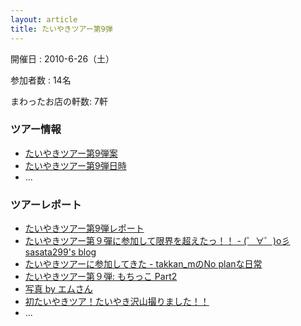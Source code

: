 ```yaml
---
layout: article
title: たいやきツアー第9弾
---
```


開催日
: 2010-6-26（土）

参加者数
: 14名

まわったお店の軒数:
 7軒

### ツアー情報

  * [たいやきツアー第9弾案](/qwik/92.html)
  * [たいやきツアー第9弾日時](/qwik/95.html)
  * ...

### ツアーレポート

  * [たいやきツアー第9弾レポート](/qwik/97.html)
  * [たいやきツアー第９彈に参加して限界を超えたっ！！ - (゜∀゜)o彡 sasata299's blog](http://blog.livedoor.jp/sasata299/archives/51454570.html)
  * [たいやきツアーに参加してきた - takkan_mのNo planな日常](http://d.hatena.ne.jp/takkan_m/20100626)
  * [たいやきツアー第９弾: もちっこ Part2](http://kobuta2009.cocolog-nifty.com/blog/2010/06/post-71f2.html)
  * [写真 by エムさん](http://www.flickr.com/photos/takkanm/sets/72157624241522381/)
  * [初たいやきツア！たいやき沢山撮りました！！](http://www.myalbum.jp/pc2/album/Albm_Dspy.aspx?albumID=46b6990ebfd3)
  * ...
